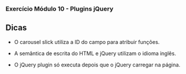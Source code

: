 ### Exercício Módulo 10 - Plugins jQuery

## Dicas

- O carousel slick utiliza a ID do campo para atribuir funções.


- A semântica de escrita do HTML e jQuery utilizam o idioma inglês.



- O jQuery plugin só executa depois que o jQuery carregar na página.